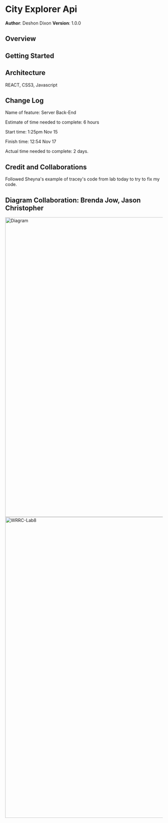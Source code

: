 # City Explorer Api

**Author**: Deshon Dixon
**Version**: 1.0.0 

## Overview
<!-- Provide a high level overview of what this application is and why you are building it, beyond the fact that it's an assignment for this class. (i.e. What's your problem domain?) -->

## Getting Started
<!-- What are the steps that a user must take in order to build this app on their own machine and get it running? -->

## Architecture
REACT, CSS3, Javascript

## Change Log
<!-- Use this area to document the iterative changes made to your application as each feature is successfully implemented. Use time stamps. Here's an example:

01-01-2001 4:59pm - Application now has a fully-functional express server, with a GET route for the location resource. -->

Name of feature: Server Back-End

Estimate of time needed to complete: 6 hours

Start time: 1:25pm Nov 15

Finish time: 12:54 Nov 17

Actual time needed to complete: 2 days.

## Credit and Collaborations

Followed Sheyna's example of tracey's code from lab today to try to fix my code.

## Diagram Collaboration: Brenda Jow, Jason Christopher

<img width="959" alt="Diagram" src="https://user-images.githubusercontent.com/107225817/202365134-d7106a35-95e1-4dac-8254-d106f46c7183.png">


<img width="963" alt="WRRC-Lab8" src="https://user-images.githubusercontent.com/107225817/202365033-4c014ec3-54f9-4e04-8bf3-97ed0bc5246e.png">
